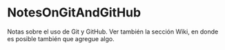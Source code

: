 # NotesOnGitAndGitHub
Notas sobre el uso de Git y GitHub.
Ver también la sección Wiki, en donde es posible también que agregue algo.

